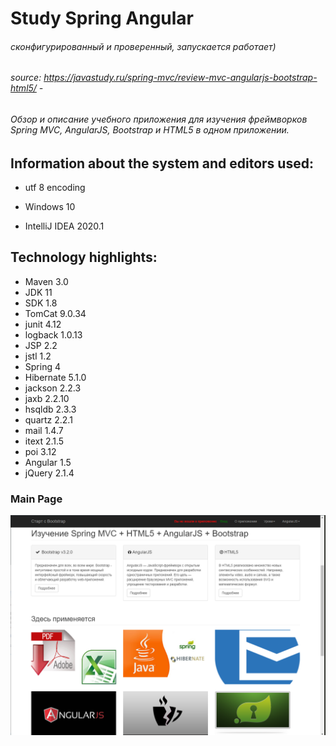 # Study Spring Angular
###### сконфигурированный и проверенный, запускается работает)
###### source: https://javastudy.ru/spring-mvc/review-mvc-angularjs-bootstrap-html5/ - 
###### Обзор и описание учебного приложения для изучения фреймворков Spring MVC, AngularJS, Bootstrap и HTML5 в одном приложении.

## Information about the system and editors used:

- utf 8 encoding

- Windows 10

- IntelliJ IDEA 2020.1


## Technology highlights:

- Maven 3.0
- JDK 11 
- SDK 1.8
- TomCat 9.0.34
- junit 4.12
- logback 1.0.13
- JSP 2.2
- jstl 1.2
- Spring 4
- Hibernate 5.1.0
- jackson 2.2.3
- jaxb 2.2.10
- hsqldb 2.3.3
- quartz 2.2.1
- mail 1.4.7
- itext 2.1.5
- poi 3.12
- Angular 1.5
- jQuery 2.1.4




### Main Page

![](https://github.com/MartyMcAir/-WebApps-Experimental-/blob/master/StudySpringAngular/src/main/webapp/WEB-INF/img/MainPage.png)